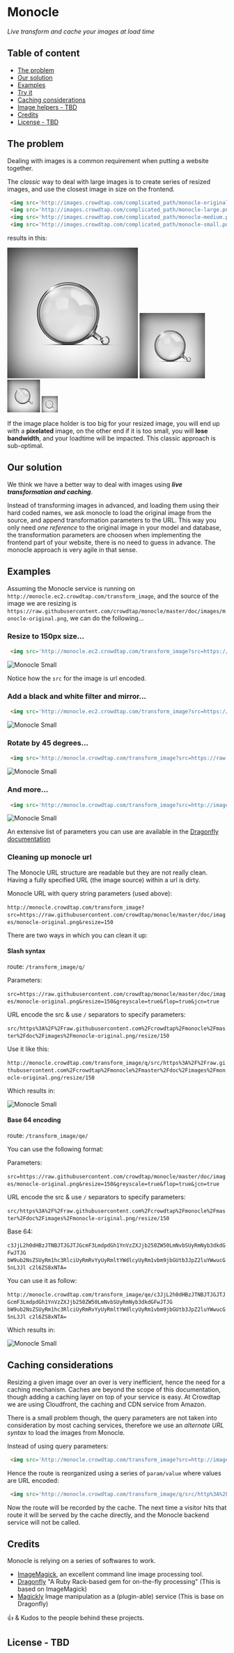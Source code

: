 Monocle
=======

_Live transform and cache your images at load time_

## Table of content

- [The problem](#the-problem)
- [Our solution](#our-solution)
- [Examples](#examples)
- [Try it](#try-it)
- [Caching considerations](#caching-considerations)
- [Image helpers - TBD](#image-helpers)
- [Credits](#credits)
- [License - TBD](#license)

## The problem

Dealing with images is a common requirement when putting a website together.

The _classic_ way to deal with large images is to create series of resized
images, and use the closest image in size on the frontend.

```html
 <img src='http://images.crowdtap.com/complicated_path/monocle-original.png'/>
 <img src='http://images.crowdtap.com/complicated_path/monocle-large.png'/>
 <img src='http://images.crowdtap.com/complicated_path/monocle-medium.png'/>
 <img src='http://images.crowdtap.com/complicated_path/monocle-small.png'/>
```

results in this:

![Monocle Original](doc/images/monocle-original.png)
![Monocle Big](doc/images/monocle-large.png)
![Monocle Medium](doc/images/monocle-medium.png)
![Monocle Small](doc/images/monocle-small.png)

If the image place holder is too big for your resized image, you will end up
with a **pixelated** image, on the other end if it is too small, you will
**lose bandwidth**, and your loadtime will be impacted. This classic approach
is sub-optimal.

## Our solution

We think we have a better way to deal with images using _**live transformation and caching**_.

Instead of transforming images in advanced, and loading them using their hard coded names,
we ask monocle to load the original image from the source, and append
transformation parameters to the URL. This way you only need *one reference* to
the original image in your model and database, the transformation parameters
are choosen when implementing the frontend part of your website, there is no
need to guess in advance. The monocle approach is very agile in that sense.

## Examples

Assuming the Monocle service is running on `http://monocle.ec2.crowdtap.com/transform_image`, and the source of the image we are resizing is `https://raw.githubusercontent.com/crowdtap/monocle/master/doc/images/monocle-original.png`, we can do the following...

### Resize to 150px size...

```html
 <img src='http://monocle.ec2.crowdtap.com/transform_image?src=https://raw.githubusercontent.com/crowdtap/monocle/master/doc/images/monocle-original.png&resize=150'/>
```

![Monocle Small](http://dgj5ep7xp9u24.cloudfront.net/transform_image?src=https://raw.githubusercontent.com/crowdtap/monocle/master/doc/images/monocle-original.png&resize=150)

Notice how the `src` for the image is url encoded.

### Add a black and white filter and mirror...

```html
 <img src='http://monocle.ec2.crowdtap.com/transform_image?src=https://raw.githubusercontent.com/crowdtap/monocle/master/doc/images/monocle-original.png&resize=150&greyscale=true&flop=true'/>
```

![Monocle Small](http://dgj5ep7xp9u24.cloudfront.net/transform_image?src=https://raw.githubusercontent.com/crowdtap/monocle/master/doc/images/monocle-original.png&resize=150&greyscale=true&flop=true)

### Rotate by 45 degrees...

```html
 <img src='http://monocle.crowdtap.com/transform_image?src=https://raw.githubusercontent.com/crowdtap/monocle/master/doc/images/monocle-original.png&resize=150&greyscale=true&flop=true&rotate=45'/>
```

![Monocle Small](http://dgj5ep7xp9u24.cloudfront.net/transform_image?src=https://raw.githubusercontent.com/crowdtap/monocle/master/doc/images/monocle-original.png&resize=150&greyscale=true&flop=true&rotate=45)

### And more...

```html
 <img src='http://monocle.crowdtap.com/transform_image?src=http://images.crowdtap.com/images/monocle-original.png&resize=150&greyscale=true&flop=true&jcn=true'/>
```

![Monocle Small](http://dgj5ep7xp9u24.cloudfront.net/transform_image?src=https://raw.githubusercontent.com/crowdtap/monocle/master/doc/images/monocle-original.png&resize=150&greyscale=true&flop=true&jcn=true)

An extensive list of parameters you can use are available in the [Dragonfly documentation](http://markevans.github.io/dragonfly/file.ImageMagick.html)

### Cleaning up monocle url

The Monocle URL structure are readable but they are not really clean. Having a fully specified URL (the image source) within a url is dirty.

Monocle URL with query string parameters (used above):

`http://monocle.crowdtap.com/transform_image?src=https://raw.githubusercontent.com/crowdtap/monocle/master/doc/images/monocle-original.png&resize=150`

There are two ways in which you can clean it up:

#### Slash syntax

route: `/transform_image/q/`

Parameters:

`src=https://raw.githubusercontent.com/crowdtap/monocle/master/doc/images/monocle-original.png&resize=150&greyscale=true&flop=true&jcn=true`

URL encode the src & use `/` separators to specify parameters:

`src/https%3A%2F%2Fraw.githubusercontent.com%2Fcrowdtap%2Fmonocle%2Fmaster%2Fdoc%2Fimages%2Fmonocle-original.png/resize/150`

Use it like this:

`http://monocle.crowdtap.com/transform_image/q/src/https%3A%2F%2Fraw.githubusercontent.com%2Fcrowdtap%2Fmonocle%2Fmaster%2Fdoc%2Fimages%2Fmonocle-original.png/resize/150`

Which results in:

![Monocle Small](http://dgj5ep7xp9u24.cloudfront.net/transform_image/q/src/https%3A%2F%2Fraw.githubusercontent.com%2Fcrowdtap%2Fmonocle%2Fmaster%2Fdoc%2Fimages%2Fmonocle-original.png/resize/150)

#### Base 64 encoding

route: `/transform_image/qe/`

You can use the following format:

Parameters:

`src=https://raw.githubusercontent.com/crowdtap/monocle/master/doc/images/monocle-original.png&resize=150&greyscale=true&flop=true&jcn=true`

URL encode the src & use `/` separators to specify parameters:

`src/https%3A%2F%2Fraw.githubusercontent.com%2Fcrowdtap%2Fmonocle%2Fmaster%2Fdoc%2Fimages%2Fmonocle-original.png/resize/150`

Base 64:

`c3JjL2h0dHBzJTNBJTJGJTJGcmF3LmdpdGh1YnVzZXJjb250ZW50LmNvbSUyRmNyb3dkdGFwJTJG
bW9ub2NsZSUyRm1hc3RlciUyRmRvYyUyRmltYWdlcyUyRm1vbm9jbGUtb3JpZ2luYWwucG5nL3Jl
c2l6ZS8xNTA=`

You can use it as follow:

`http://monocle.crowdtap.com/transform_image/qe/c3JjL2h0dHBzJTNBJTJGJTJGcmF3LmdpdGh1YnVzZXJjb250ZW50LmNvbSUyRmNyb3dkdGFwJTJG
bW9ub2NsZSUyRm1hc3RlciUyRmRvYyUyRmltYWdlcyUyRm1vbm9jbGUtb3JpZ2luYWwucG5nL3Jl
c2l6ZS8xNTA=`

Which results in:

![Monocle Small](http://dgj5ep7xp9u24.cloudfront.net/transform_image/qe/c3JjL2h0dHBzJTNBJTJGJTJGcmF3LmdpdGh1YnVzZXJjb250ZW50LmNvbSUyRmNyb3dkdGFwJTJGbW9ub2NsZSUyRm1hc3RlciUyRmRvYyUyRmltYWdlcyUyRm1vbm9jbGUtb3JpZ2luYWwucG5nL3Jlc2l6ZS8xNTA=)


## Caching considerations

Resizing a given image over an over is very inefficient, hence the need for a
caching mechanism. Caches are beyond the scope of this documentation, though
adding a caching layer on top of your service is easy. At Crowdtap we are using
Cloudfront, the caching and CDN service from Amazon.

There is a small problem though, the query parameters are not taken into
consideration by most caching services, therefore we use an _alternate URL
syntax_ to load the images from Monocle.

Instead of using query parameters:

```html
 <img src='http://monocle.crowdtap.com/transform_image?src=http://images.crowdtap.com/images/monocle-original.png&resize=150'/>
```

Hence the route is reorganized using a series of `param/value` where values are URL encoded:

```html
 <img src='http://monocle.crowdtap.com/transform_image/q/src/http%3A%2F%2Fimages.crowdtap.com%2Fimages%2Fmonocle-original.png/resize/150'/>
```

Now the route will be recorded by the cache. The next time a visitor hits that
route it will be served by the cache directly, and the Monocle backend service
will not be called.

## Credits

Monocle is relying on a series of softwares to work.

- [ImageMagick](http://www.imagemagick.org/script/index.php), an excellent command line image processing tool.
- [Dragonfly](https://github.com/markevans/dragonfly) "A Ruby Rack-based gem for on-the-fly processing" (This is based on ImageMagick)
- [Magickly](http://magickly.jux.com/) Image manipulation as a (plugin-able) service (This is base on Dragonfly)

:+1: & Kudos to the people behind these projects.

## License - TBD
